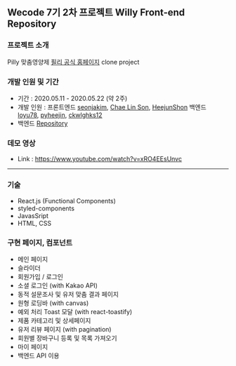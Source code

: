 ## Wecode 7기 2차 프로젝트 Willy Front-end Repository
### 프로젝트 소개
Pilly 맞춤영양제 [필리 공식 홈페이지](https://pilly.kr/) clone project

### 개발 인원 및 기간
- 기간 : 2020.05.11 - 2020.05.22 (약 2주)
- 개발 인원 : 프론트엔드 [seonjakim](https://github.com/seonjakim), [Chae Lin Son](https://github.com/Soncl97), [HeejunShon](https://github.com/HeejunShon) 백엔드 [loyu78](https://github.com/loyu78), [pyheejin](https://github.com/pyheejin), [ckwlghks12](https://github.com/ckwlghks12)
- 백엔드 [Repository](https://github.com/wecode-bootcamp-korea/Willy-backend)

### 데모 영상
- Link : https://www.youtube.com/watch?v=xRO4EEsUnvc
---
### 기술
- React.js (Functional Components)
- styled-components
- JavasSript
- HTML, CSS

### 구현 페이지, 컴포넌트
- 메인 페이지
- 슬라이더
- 회원가입 / 로그인
- 소셜 로그인 (with Kakao API)
- 동적 설문조사 및 유저 맞춤 결과 페이지
- 원형 로딩바 (with canvas)
- 예외 처리 Toast 모달 (with react-toastify)
- 제품 카테고리 및 상세페이지
- 유저 리뷰 페이지 (with pagination)
- 회원별 장바구니 등록 및 목록 가져오기
- 마이 페이지
- 백엔드 API 이용
